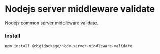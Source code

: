 # Nodejs server middleware validate
Nodejs common server middleware validate.

### Install
```
npm install @digidockage/node-server-middleware-validate
```
